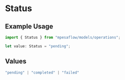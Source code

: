 # Status

## Example Usage

```typescript
import { Status } from "mpesaflow/models/operations";

let value: Status = "pending";
```

## Values

```typescript
"pending" | "completed" | "failed"
```